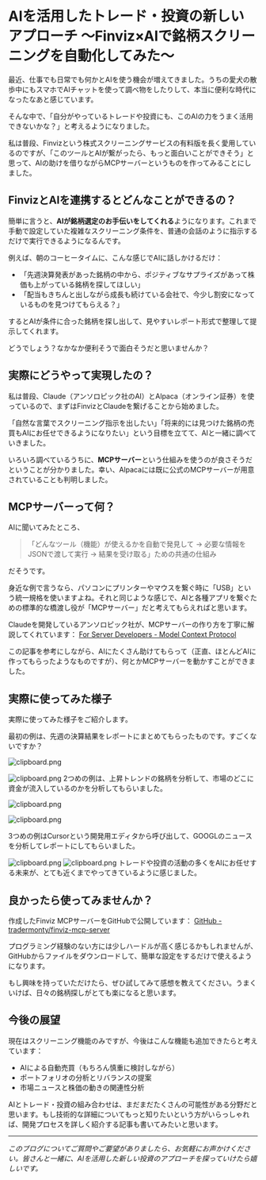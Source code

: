 # AIを活用したトレード・投資の新しいアプローチ 〜Finviz×AIで銘柄スクリーニングを自動化してみた〜


最近、仕事でも日常でも何かとAIを使う機会が増えてきました。うちの愛犬の散歩中にもスマホでAIチャットを使って調べ物をしたりして、本当に便利な時代になったなあと感じています。

そんな中で、「自分がやっているトレードや投資にも、このAIの力をうまく活用できないかな？」と考えるようになりました。

私は普段、Finvizという株式スクリーニングサービスの有料版を長く愛用しているのですが、「このツールとAIが繋がったら、もっと面白いことができそう」と思って、AIの助けを借りながらMCPサーバーというものを作ってみることにしました。

## FinvizとAIを連携するとどんなことができるの？

簡単に言うと、**AIが銘柄選定のお手伝いをしてくれる**ようになります。これまで手動で設定していた複雑なスクリーニング条件を、普通の会話のように指示するだけで実行できるようになるんです。

例えば、朝のコーヒータイムに、こんな感じでAIに話しかけるだけ：

- 「先週決算発表があった銘柄の中から、ポジティブなサプライズがあって株価も上がっている銘柄を探してほしい」
- 「配当もきちんと出しながら成長も続けている会社で、今少し割安になっているものを見つけてもらえる？」

するとAIが条件に合った銘柄を探し出して、見やすいレポート形式で整理して提示してくれます。

どうでしょう？なかなか便利そうで面白そうだと思いませんか？

## 実際にどうやって実現したの？

私は普段、Claude（アンソロピック社のAI）とAlpaca（オンライン証券）を使っているので、まずはFinvizとClaudeを繋げることから始めました。

「自然な言葉でスクリーニング指示を出したい」「将来的には見つけた銘柄の売買もAIにお任せできるようになりたい」という目標を立てて、AIと一緒に調べていきました。

いろいろ調べているうちに、**MCPサーバー**という仕組みを使うのが良さそうだということが分かりました。幸い、Alpacaには既に公式のMCPサーバーが用意されていることも判明しました。

## MCPサーバーって何？

AIに聞いてみたところ、

> 「どんなツール（機能）が使えるかを自動で発見して → 必要な情報をJSONで渡して実行 → 結果を受け取る」ための共通の仕組み

だそうです。

身近な例で言うなら、パソコンにプリンターやマウスを繋ぐ時に「USB」という統一規格を使いますよね。それと同じような感じで、AIと各種アプリを繋ぐための標準的な橋渡し役が「MCPサーバー」だと考えてもらえればと思います。

Claudeを開発しているアンソロピック社が、MCPサーバーの作り方を丁寧に解説してくれています： [For Server Developers - Model Context Protocol](https://modelcontextprotocol.io/quickstart/server)

この記事を参考にしながら、AIにたくさん助けてもらって（正直、ほとんどAIに作ってもらったようなものですが）、何とかMCPサーバーを動かすことができました。


## 実際に使ってみた様子

実際に使ってみた様子をご紹介します。

最初の例は、先週の決算結果をレポートにまとめてもらったものです。すごくないですか？



![clipboard.png](802uvSne-clipboard.png)

![clipboard.png](XXzJltzw-clipboard.png)
2つめの例は、上昇トレンドの銘柄を分析して、市場のどこに資金が流入しているのかを分析してもらいました。




![clipboard.png](MRbJDktP-clipboard.png)

![clipboard.png](oHMdvTAu-clipboard.png)

3つめの例はCursorという開発用エディタから呼び出して、GOOGLのニュースを分析してレポートにしてもらいました。


![clipboard.png](woHTLPtt-clipboard.png)
![clipboard.png](G0EzRjLd-clipboard.png)
トレードや投資の活動の多くをAIにお任せする未来が、とても近くまでやってきているように感じました。


## 良かったら使ってみませんか？

作成したFinviz MCPサーバーをGitHubで公開しています： [GitHub - tradermonty/finviz-mcp-server](https://github.com/tradermonty/finviz-mcp-server)

プログラミング経験のない方には少しハードルが高く感じるかもしれませんが、GitHubからファイルをダウンロードして、簡単な設定をするだけで使えるようになります。

もし興味を持っていただけたら、ぜひ試してみて感想を教えてください。うまくいけば、日々の銘柄探しがとても楽になると思います。

## 今後の展望

現在はスクリーニング機能のみですが、今後はこんな機能も追加できたらと考えています：

- AIによる自動売買（もちろん慎重に検討しながら）
- ポートフォリオの分析とリバランスの提案
- 市場ニュースと株価の動きの関連性分析

AIとトレード・投資の組み合わせは、まだまだたくさんの可能性がある分野だと思います。もし技術的な詳細についてもっと知りたいという方がいらっしゃれば、開発プロセスを詳しく紹介する記事も書いてみたいと思います。

***

*このブログについてご質問やご要望がありましたら、お気軽にお声かけください。皆さんと一緒に、AIを活用した新しい投資のアプローチを探っていけたら嬉しいです。*
